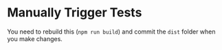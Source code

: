 # Manually Trigger Tests

You need to rebuild this (`npm run build`) and commit the `dist` folder when you make changes.
